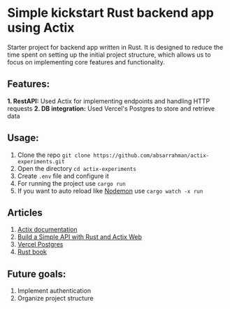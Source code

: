 # Simple kickstart Rust backend app using Actix

Starter project for backend app written in Rust. It is designed to reduce the time spent on setting up 
the initial project structure, which allows us to focus on implementing core features and functionality.

## Features:
**1. RestAPI:** Used Actix for implementing endpoints and handling HTTP requests
**2. DB integration:** Used Vercel's Postgres to store and retrieve data

## Usage:
1. Clone the repo `git clone https://github.com/absarrahman/actix-experiments.git`
2. Open the directory `cd actix-experiments`
3. Create `.env` file and configure it
4. For running the project use `cargo run`
5. If you want to auto reload like [Nodemon](https://www.npmjs.com/package/nodemon) use `cargo watch -x run`

## Articles
1. [Actix documentation](https://actix.rs/docs)
2. [Build a Simple API with Rust and Actix Web](https://codevoweb.com/build-a-simple-api-with-rust-and-actix-web)
3. [Vercel Postgres](https://vercel.com/storage/postgres)
4. [Rust book](https://doc.rust-lang.org/book)

## Future goals:
1. Implement authentication
2. Organize project structure
